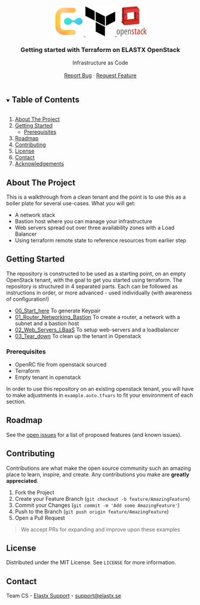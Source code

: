 <!-- PROJECT LOGO -->
<br />
<p align="center">
  <a href="https://github.com/github_username/repo_name">
    <img src="images/logo.png" alt="Logo" width="80" height="80">
    <img src="images/terraform.png" alt="Logo" width="80" height="80">
    <img src="images/openstack.png" alt="Logo" width="80" height="80">
  </a>

  <h3 align="center">Getting started with Terraform on ELASTX OpenStack</h3>

  <p align="center">
    Infrastructure as Code
    <br />
    <br />
       <a href="https://github.com/elastx/getting-started-elx-openstack/issues">Report Bug</a>
    ·
    <a href="https://github.com/elastx/getting-started-elx-openstack/issues">Request Feature</a>
  </p>
</p>


<!-- TABLE OF CONTENTS -->
<details open="open">
  <summary><h2 style="display: inline-block">Table of Contents</h2></summary>
  <ol>
    <li>
      <a href="#about-the-project">About The Project</a>
    </li>
    <li>
      <a href="#getting-started">Getting Started</a>
      <ul>
        <li><a href="#prerequisites">Prerequisites</a></li>
      </ul>
    </li>
    <li><a href="#roadmap">Roadmap</a></li>
    <li><a href="#contributing">Contributing</a></li>
    <li><a href="#license">License</a></li>
    <li><a href="#contact">Contact</a></li>
    <li><a href="#acknowledgements">Acknowledgements</a></li>
  </ol>
</details>


<!-- ABOUT THE PROJECT -->
## About The Project

This is a walkthrough from a clean tenant and the point is to use this as a boiler plate for several use-cases. What you will get:

* A network stack
* Bastion host where you can manage your infrastructure
* Web servers spread out over three availability zones with a Load Balancer
* Using terraform remote state to reference resources from earlier step


<!-- GETTING STARTED -->
## Getting Started

The repository is constructed to be used as a starting point, on an empty OpenStack tenant, with the goal to get you started using terraform.
The repository is structured in 4 separated parts. Each can be followed as instructions in order, or more advanced - used individually (with awareness of configuration!)

* [00_Start_here](./00_Start_here/README.md) To generate Keypair
* [01_Router_Networking_Bastion](./01_Router_Networking_Bastion/README.md) To create a router, a network with a subnet and a bastion host
* [02_Web_Servers_LBaaS](./02_Web_Servers_LBaaS/README.md) To setup web-servers and a loadbalancer
* [03_Tear_down](./03_Tear_down/README.md) To clean up the tenant in Openstack

### Prerequisites

* OpenRC file from openstack sourced
* Terraform
* Empty tenant in openstack

In order to use this repository on an existing openstack tenant, you will have to make adjustments in `example.auto.tfvars` to fit your environment of each section.

<!-- ROADMAP -->
## Roadmap

See the [open issues](https://github.com/elastx/getting-started-elx-openstack/issues) for a list of proposed features (and known issues).


<!-- CONTRIBUTING -->
## Contributing

Contributions are what make the open source community such an amazing place to learn, inspire, and create. Any contributions you make are **greatly appreciated**.

1. Fork the Project
2. Create your Feature Branch (`git checkout -b feature/AmazingFeature`)
3. Commit your Changes (`git commit -m 'Add some AmazingFeature'`)
4. Push to the Branch (`git push origin feature/AmazingFeature`)
5. Open a Pull Request

> We accept PRs for expanding and improve upon these examples


<!-- LICENSE -->
## License

Distributed under the MIT License. See `LICENSE` for more information.


<!-- CONTACT -->
## Contact

Team CS - [Elastx Support](http://support.elastx.se) - support@elastx.se
